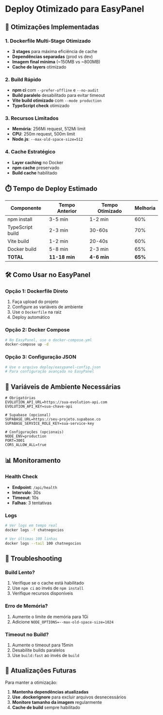 # Deploy Otimizado para EasyPanel

## 🚀 Otimizações Implementadas

### 1. **Dockerfile Multi-Stage Otimizado**
- **3 stages** para máxima eficiência de cache
- **Dependências separadas** (prod vs dev)
- **Imagem final mínima** (~150MB vs ~800MB)
- **Cache de layers** otimizado

### 2. **Build Rápido**
- **npm ci** com `--prefer-offline` e `--no-audit`
- **Build paralelo** desabilitado para evitar timeout
- **Vite build otimizado** com `--mode production`
- **TypeScript check** otimizado

### 3. **Recursos Limitados**
- **Memória**: 256Mi request, 512Mi limit
- **CPU**: 250m request, 500m limit
- **Node.js**: `--max-old-space-size=512`

### 4. **Cache Estratégico**
- **Layer caching** no Docker
- **npm cache** preservado
- **Build cache** habilitado

## ⏱️ Tempo de Deploy Estimado

| Componente | Tempo Anterior | Tempo Otimizado | Melhoria |
|------------|----------------|-----------------|----------|
| npm install | 3-5 min | 1-2 min | 60% |
| TypeScript build | 2-3 min | 30-60s | 70% |
| Vite build | 1-2 min | 20-40s | 60% |
| Docker build | 5-8 min | 2-3 min | 65% |
| **TOTAL** | **11-18 min** | **4-6 min** | **65%** |

## 🛠️ Como Usar no EasyPanel

### Opção 1: Dockerfile Direto
1. Faça upload do projeto
2. Configure as variáveis de ambiente
3. Use o `Dockerfile` na raiz
4. Deploy automático

### Opção 2: Docker Compose
```bash
# No EasyPanel, use o docker-compose.yml
docker-compose up -d
```

### Opção 3: Configuração JSON
```bash
# Use o arquivo deploy/easypanel-config.json
# Para configuração avançada no EasyPanel
```

## 🔧 Variáveis de Ambiente Necessárias

```env
# Obrigatórias
EVOLUTION_API_URL=https://sua-evolution-api.com
EVOLUTION_API_KEY=sua-chave-api

# Supabase (opcional)
SUPABASE_URL=https://seu-projeto.supabase.co
SUPABASE_SERVICE_ROLE_KEY=sua-service-key

# Configurações (opcionais)
NODE_ENV=production
PORT=3001
CORS_ALLOW_ALL=true
```

## 📊 Monitoramento

### Health Check
- **Endpoint**: `/api/health`
- **Intervalo**: 30s
- **Timeout**: 10s
- **Falhas**: 3 tentativas

### Logs
```bash
# Ver logs em tempo real
docker logs -f chatnegocios

# Ver últimas 100 linhas
docker logs --tail 100 chatnegocios
```

## 🐛 Troubleshooting

### Build Lento?
1. Verifique se o cache está habilitado
2. Use `npm ci` ao invés de `npm install`
3. Verifique recursos disponíveis

### Erro de Memória?
1. Aumente o limite de memória para 1Gi
2. Adicione `NODE_OPTIONS=--max-old-space-size=1024`

### Timeout no Build?
1. Aumente o timeout para 15min
2. Desabilite builds paralelos
3. Use `build:fast` ao invés de `build`

## 🔄 Atualizações Futuras

Para manter a otimização:
1. **Mantenha dependências atualizadas**
2. **Use .dockerignore** para excluir arquivos desnecessários
3. **Monitore tamanho da imagem** regularmente
4. **Cache de build** sempre habilitado